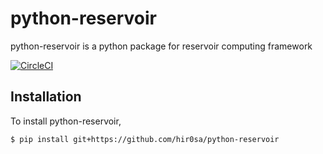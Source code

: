 # python-reservoir
python-reservoir is a python package for reservoir computing framework 

[![CircleCI](https://circleci.com/gh/hir0sa/python-reservoir.svg?style=svg&circle-token=6244e44702194595243f18484d91444c207cbab2)](https://circleci.com/gh/hir0sa/python-reservoir)

## Installation

To install python-reservoir,
```
$ pip install git+https://github.com/hir0sa/python-reservoir
````

